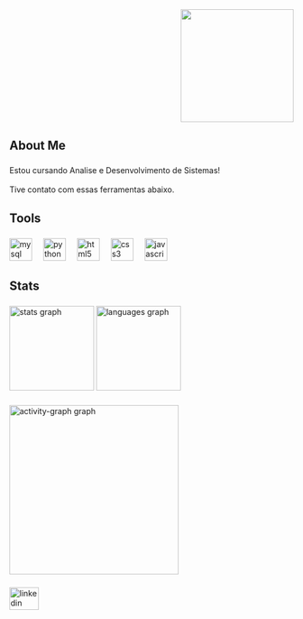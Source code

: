 <div align="right">
  <img height="200" src="https://media2.giphy.com/media/v1.Y2lkPTc5MGI3NjExNTYwMnJvcXlxeG85MXpyN3kwNzhkbXIzM294ZzV2eGNlbW40bnRubCZlcD12MV9pbnRlcm5hbF9naWZfYnlfaWQmY3Q9Zw/zQhFEBrX6plKg/giphy.gif"  />
</div>

###

<h2 align="left">About Me</h2>

###

<p align="left">Estou cursando Analise e Desenvolvimento de Sistemas!<br><br>Tive contato com essas ferramentas abaixo.</p>

###

<h2 align="left">Tools</h2>

###

<div align="left">
  <img src="https://cdn.jsdelivr.net/gh/devicons/devicon/icons/mysql/mysql-original.svg" height="40" alt="mysql logo"  />
  <img width="12" />
  <img src="https://cdn.jsdelivr.net/gh/devicons/devicon/icons/python/python-original.svg" height="40" alt="python logo"  />
  <img width="12" />
  <img src="https://cdn.jsdelivr.net/gh/devicons/devicon/icons/html5/html5-original.svg" height="40" alt="html5 logo"  />
  <img width="12" />
  <img src="https://cdn.jsdelivr.net/gh/devicons/devicon/icons/css3/css3-original.svg" height="40" alt="css3 logo"  />
  <img width="12" />
  <img src="https://cdn.jsdelivr.net/gh/devicons/devicon/icons/javascript/javascript-original.svg" height="40" alt="javascript logo"  />
</div>

###

<h2 align="left">Stats</h2>

###

<div align="left">
  <img src="https://github-readme-stats.vercel.app/api?username=lygiomoraessob&hide_title=false&hide_rank=false&show_icons=true&include_all_commits=true&count_private=true&disable_animations=false&theme=codeSTACKr&locale=en&hide_border=false&order=1" height="150" alt="stats graph"  />
  <img src="https://github-readme-stats.vercel.app/api/top-langs?username=lygiomoraessob&locale=en&hide_title=false&layout=compact&card_width=320&langs_count=5&theme=codeSTACKr&hide_border=false&order=2" height="150" alt="languages graph"  />
</div>

###

<div align="left">
  <img src="https://github-readme-activity-graph.vercel.app/graph?username=lygiomoraessob&radius=16&theme=react&area=true&order=5" height="300" alt="activity-graph graph"  />
</div>

###


<picture>
  <source media="(prefers-color-scheme: dark)" srcset="https://raw.githubusercontent.com/lygiomoraessob/lygiomoraessob/output/pacman-contribution-graph-dark.svg">
  <source media="(prefers-color-scheme: light)" srcset="https://raw.githubusercontent.com/lygiomoraessob/lygiomoraessob/output/pacman-contribution-graph.svg">
  

###

<div align="left">
  <a href="https://www.linkedin.com/public-profile/settings?trk=d_flagship3_profile_self_view_public_profile" target="_blank">
    <img src="https://raw.githubusercontent.com/maurodesouza/profile-readme-generator/master/src/assets/icons/social/linkedin/default.svg" width="52" height="40" alt="linkedin logo"  />
  </a>
</div>

###
